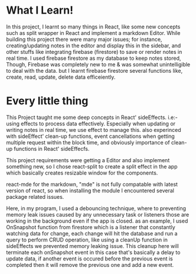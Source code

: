 
<!-- Write what i learnt throughout this project. -->
# What I Learn!
In this project,  I learnt so many things in React, like some new concepts such as split wrapper in React and implement a markdown Editor. While building this project there were many major issues; for instance, creating/updating notes in the editor and display this in the sidebar, and other stuffs like integrating firebase (firestore) to save or render notes in real time.
I used firebase firestore as my database to keep notes stored, Though, Firebase was completely new to me & was somewhat unintelligible to deal with the data. but I learnt firebase firestore several functions like,
create, read, update, delete data efficeiently.

<!-- explain every little things like, modules, effects and clean up function their usecases. -->
# Every little thing
This Project taught me some deep concepts in React' sideEffects. i.e:- using effects to process data effectively. Especially when updating or writing notes in real time, we use effect to manage this.
also experinced with sideEffect' clean-up functions, event cancellations when getting multiple request within the block time, and obviously importance of clean-up functions in React' sideEffecfs.

This project requirements were getting a Editor and also implement something new, so I chose react-split to create a split effect in the app which basically creates resizable window for the components.

react-mde for the markdown, "mde" is not fully compatable with latest version of react, so when installing the module I encountered several package related issues.

<!-- explain the debouncing logic. -->
Here, in my program, I used a debouncing technique, where to preventing memory leak issues caused by any unnecessary task or listeners those are working in the background even if the app is closed.
as an example, I used OnSnapshot function from firestore which is a listener that constantly watching data for change, each change will hit the database and run a query to perform CRUD operation, like using a cleanUp function in sideEffects we prevented memory leaking issue. This cleanup here will terminate  each onSnapshot event in this case that's basically a delay to update data, if another event is occured before the previous event is completed then it will remove the previous one and add a new event.

<!-- experience about using firebase(database), cloud store, firestore, real-time-updates. -->



<!-- some TODOs -->

<!-- 
finished writing the dashboard section, pick up some good color for the UI.
fix the Ui for dasboard to set some custom placeholders for image and displayname!

-->


<!-- ** created route system for the app..
fix the verification process..
handled error by creating error pages... ** -->
